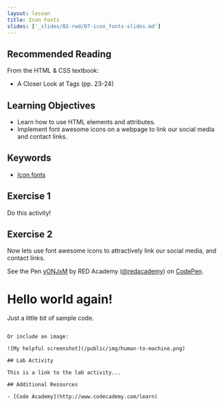 ```yaml
---
layout: lesson
title: Icon Fonts
slides: ['_slides/02-rwd/07-icon_fonts-slides.md']
---
```


## Recommended Reading

From the HTML & CSS textbook:

- A Closer Look at Tags (pp. 23-24)

## Learning Objectives

- Learn how to use HTML elements and attributes.
- Implement font awesome icons on a webpage to link our social media and contact links.

## Keywords

- [Icon fonts](https://css-tricks.com/examples/IconFont/)

## Exercise 1

Do this activity!



## Exercise 2

Now lets use font awesome icons to attractively link our social media, and contact links.

<p data-height="268" data-theme-id="0" data-slug-hash="vONJxM" data-default-tab="result" data-user="redacademy" class='codepen'>See the Pen <a href='http://codepen.io/redacademy/pen/vONJxM/'>vONJxM</a> by RED Academy (<a href='http://codepen.io/redacademy'>@redacademy</a>) on <a href='http://codepen.io'>CodePen</a>.</p>
<script async src="//assets.codepen.io/assets/embed/ei.js"></script>


<!-- A bit of sample HTML with syntax highlighting-->

<html>
   <head>
      <title>An Awesome Website</title>
   </head>
   <body>
      <h1>Hello world again!</h1>
      <p class="my-class">Just a little bit of sample code.</p>
   </body>
</html>

```

Or include an image:

![My helpful screenshot](/public/img/human-to-machine.png)

## Lab Activity

This is a link to the lab activity...

## Additional Resources

- [Code Academy](http://www.codecademy.com/learn)

